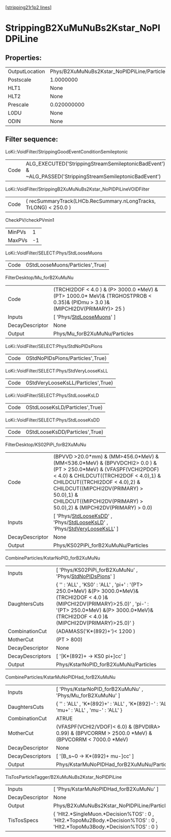 [[stripping21r1p2 lines]](./stripping21r1p2-index)

# StrippingB2XuMuNuBs2Kstar_NoPIDPiLine

## Properties:

|                |                                             |
|----------------|---------------------------------------------|
| OutputLocation | Phys/B2XuMuNuBs2Kstar_NoPIDPiLine/Particles |
| Postscale      | 1.0000000                                   |
| HLT1           | None                                        |
| HLT2           | None                                        |
| Prescale       | 0.020000000                                 |
| L0DU           | None                                        |
| ODIN           | None                                        |

## Filter sequence:

LoKi::VoidFilter/StrippingGoodEventConditionSemileptonic

|      |                                                                                                          |
|------|----------------------------------------------------------------------------------------------------------|
| Code | ALG_EXECUTED('StrippingStreamSemileptonicBadEvent') & ~ALG_PASSED('StrippingStreamSemileptonicBadEvent') |

LoKi::VoidFilter/StrippingB2XuMuNuBs2Kstar_NoPIDPiLineVOIDFilter

|      |                                                                   |
|------|-------------------------------------------------------------------|
| Code | ( recSummaryTrack(LHCb.RecSummary.nLongTracks, TrLONG) \< 250.0 ) |

CheckPV/checkPVmin1

|        |     |
|--------|-----|
| MinPVs | 1   |
| MaxPVs | -1  |

LoKi::VoidFilter/SELECT:Phys/StdLooseMuons

|      |                                 |
|------|---------------------------------|
| Code | 0StdLooseMuons/Particles',True) |

FilterDesktop/Mu_forB2XuMuNu

|                 |                                                                                                                                    |
|-----------------|------------------------------------------------------------------------------------------------------------------------------------|
| Code            | (TRCHI2DOF \< 4.0 ) & (P\> 3000.0 \*MeV) & (PT\> 1000.0\* MeV)& (TRGHOSTPROB \< 0.35)& (PIDmu \> 3.0 )& (MIPCHI2DV(PRIMARY)\> 25 ) |
| Inputs          | [ 'Phys/[StdLooseMuons](./stripping21r1p2-commonparticles-stdloosemuons)' ]                                                      |
| DecayDescriptor | None                                                                                                                               |
| Output          | Phys/Mu_forB2XuMuNu/Particles                                                                                                      |

LoKi::VoidFilter/SELECT:Phys/StdNoPIDsPions

|      |                                  |
|------|----------------------------------|
| Code | 0StdNoPIDsPions/Particles',True) |

LoKi::VoidFilter/SELECT:Phys/StdVeryLooseKsLL

|      |                                    |
|------|------------------------------------|
| Code | 0StdVeryLooseKsLL/Particles',True) |

LoKi::VoidFilter/SELECT:Phys/StdLooseKsLD

|      |                                |
|------|--------------------------------|
| Code | 0StdLooseKsLD/Particles',True) |

LoKi::VoidFilter/SELECT:Phys/StdLooseKsDD

|      |                                |
|------|--------------------------------|
| Code | 0StdLooseKsDD/Particles',True) |

FilterDesktop/KS02PiPi_forB2XuMuNu

|                 |                                                                                                                                                                                                                                                                                                                       |
|-----------------|-----------------------------------------------------------------------------------------------------------------------------------------------------------------------------------------------------------------------------------------------------------------------------------------------------------------------|
| Code            | (BPVVD \>20.0\*mm) & (MM\>456.0\*MeV) & (MM\<536.0\*MeV) & (BPVVDCHI2\> 0.0 ) & (PT \> 250.0\*MeV) & (VFASPF(VCHI2PDOF) \< 4.0) & CHILDCUT((TRCHI2DOF \< 4.0),1) & CHILDCUT((TRCHI2DOF \< 4.0),2) & CHILDCUT((MIPCHI2DV(PRIMARY) \> 50.0),1) & CHILDCUT((MIPCHI2DV(PRIMARY) \> 50.0),2) & (MIPCHI2DV(PRIMARY) \> 0.0) |
| Inputs          | [ 'Phys/[StdLooseKsDD](./stripping21r1p2-commonparticles-stdlooseksdd)' , 'Phys/[StdLooseKsLD](./stripping21r1p2-commonparticles-stdlooseksld)' , 'Phys/[StdVeryLooseKsLL](./stripping21r1p2-commonparticles-stdverylooseksll)' ]                                                                                   |
| DecayDescriptor | None                                                                                                                                                                                                                                                                                                                  |
| Output          | Phys/KS02PiPi_forB2XuMuNu/Particles                                                                                                                                                                                                                                                                                   |

CombineParticles/KstarNoPID_forB2XuMuNu

|                  |                                                                                                                                                                                                                                    |
|------------------|------------------------------------------------------------------------------------------------------------------------------------------------------------------------------------------------------------------------------------|
| Inputs           | [ 'Phys/KS02PiPi_forB2XuMuNu' , 'Phys/[StdNoPIDsPions](./stripping21r1p2-commonparticles-stdnopidspions)' ]                                                                                                                      |
| DaughtersCuts    | { '' : 'ALL' , 'KS0' : 'ALL' , 'pi+' : '(PT\> 250.0\*MeV) &(P\> 3000.0\*MeV)& (TRCHI2DOF \< 4.0 )& (MIPCHI2DV(PRIMARY)\>25.0)' , 'pi-' : '(PT\> 250.0\*MeV) &(P\> 3000.0\*MeV)& (TRCHI2DOF \< 4.0 )& (MIPCHI2DV(PRIMARY)\>25.0)' } |
| CombinationCut   | (ADAMASS('K\*(892)+')\< 1200 )                                                                                                                                                                                                     |
| MotherCut        | (PT \> 800)                                                                                                                                                                                                                        |
| DecayDescriptor  | None                                                                                                                                                                                                                               |
| DecayDescriptors | [ '[K\*(892)+ -\> KS0 pi+]cc' ]                                                                                                                                                                                                |
| Output           | Phys/KstarNoPID_forB2XuMuNu/Particles                                                                                                                                                                                              |

CombineParticles/KstarMuNoPIDHad_forB2XuMuNu

|                  |                                                                                                         |
|------------------|---------------------------------------------------------------------------------------------------------|
| Inputs           | [ 'Phys/KstarNoPID_forB2XuMuNu' , 'Phys/Mu_forB2XuMuNu' ]                                             |
| DaughtersCuts    | { '' : 'ALL' , 'K\*(892)+' : 'ALL' , 'K\*(892)-' : 'ALL' , 'mu+' : 'ALL' , 'mu-' : 'ALL' }              |
| CombinationCut   | ATRUE                                                                                                   |
| MotherCut        | (VFASPF(VCHI2/VDOF)\< 6.0) & (BPVDIRA\> 0.99) & (BPVCORRM \> 2500.0 \*MeV) & (BPVCORRM \< 7000.0 \*MeV) |
| DecayDescriptor  | None                                                                                                    |
| DecayDescriptors | [ '[B_s~0 -\> K\*(892)+ mu-]cc' ]                                                                   |
| Output           | Phys/KstarMuNoPIDHad_forB2XuMuNu/Particles                                                              |

TisTosParticleTagger/B2XuMuNuBs2Kstar_NoPIDPiLine

|                 |                                                                                                                                |
|-----------------|--------------------------------------------------------------------------------------------------------------------------------|
| Inputs          | [ 'Phys/KstarMuNoPIDHad_forB2XuMuNu' ]                                                                                       |
| DecayDescriptor | None                                                                                                                           |
| Output          | Phys/B2XuMuNuBs2Kstar_NoPIDPiLine/Particles                                                                                    |
| TisTosSpecs     | { 'Hlt2.\*SingleMuon.\*Decision%TOS' : 0 , 'Hlt2.\*TopoMu2Body.\*Decision%TOS' : 0 , 'Hlt2.\*TopoMu3Body.\*Decision%TOS' : 0 } |
